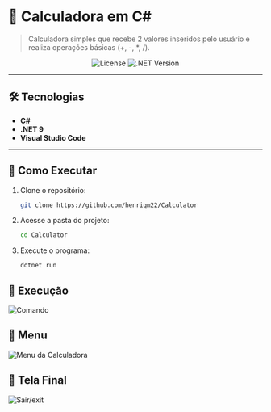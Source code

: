 # 🧮 Calculadora em C#  

> Calculadora simples que recebe 2 valores inseridos pelo usuário e realiza operações básicas (+, -, *, /).

<div align="center">  
  <!-- Badge de licença (opcional) -->
  <img src="https://img.shields.io/badge/License-MIT-blue" alt="License">  
  <!-- Badge da versão do .NET -->
  <img src="https://img.shields.io/badge/.NET-9.0-purple" alt=".NET Version">  
</div>  

---

## 🛠️ Tecnologias  
- **C#**  
- **.NET 9**  
- **Visual Studio Code**  

---

## 🚀 Como Executar  
1. Clone o repositório:  
   ```bash
   git clone https://github.com/henriqm22/Calculator
   
2. Acesse a pasta do projeto:
    ```bash
    cd Calculator

3. Execute o programa:
     ```bash
     dotnet run


## 📸 Execução
![Comando](comando.png)

## 📸 Menu
![Menu da Calculadora](menu.png)

## 📸 Tela Final
![Sair/exit](final.png)
